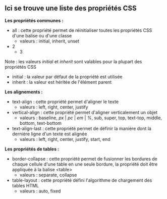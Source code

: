 ## Ici se trouve une liste des propriétés CSS

__Les propriétés communes :__

* all : cette propriété permet de réinitialiser toutes les propriétés CSS d'une balise ou d'une classe
  * valeurs : initial, inherit, unset
* 2
  * 3

Note : les valeurs *initial* et *inherit* sont valables pour la plupart des propriétés CSS
* initial : la valeur par défaut de la propriété est utilisée
* inherit : la valeur est héritée de l'élément parent

__Les alignements :__
* text-align : cette propriété permet d'aligner le texte
  * valeurs : left, right, center, justify
* vertical-align : cette propriété permet d'aligner verticalement un objet
  * valeurs : baseline, *px* | *pc* | *em* | *%*, sub, super, top, text-top, middle, bottom, text-bottom
* text-align-last : cette propriété permet de définir la manière dont la dernière ligne d'un texte est alignée
  * valeurs : left, right, center, justify, start, end

__Les propriétés de tables :__

* border-collapse : cette propriété permet de fusionner les bordures de chaque cellule d'une table en une seule bordure, la propriété doit être appliquée à la balise &lt;table>
  * valeurs : separate, collapse
* table-layout : cette propriété défini l'algorithme de chargement des tables HTML
  * valeurs : auto, fixed  
